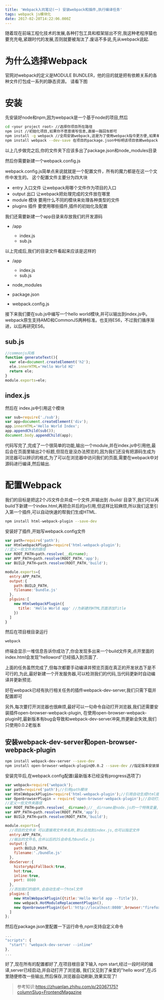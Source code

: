 ```yaml
---
title: 'Webpack入坑笔记(一) 安装webpack和插件,执行编译任务'
tags: webpack js模块化
date: 2017-02-28T14:22:06.000Z
---
```


随着现在前端工程化技术的发展,各种打包工具和框架层出不穷,我这种老程序猿也要充充电,紧跟时代的发展,否则就要被淘汰了.废话不多说,先从webpack说起.

# 为什么选择Webpack

官网对webpack的定义是MODULE BUNDLER，他的目的就是把有依赖关系的各种文件打包成一系列的静态资源。 请看下图

# 安装

先安装好node和npm,因为webpack是一个基于node的项目,然后

```bash
cd <your project root> //选择你项目所在路径
npm init //初始化项目,如果你不愿意填写信息,直接一路回车即可
npm install -g webpack //全局安装webpack,这是为了使用webpack指令更方便,如果单纯的装着项目目录下,则在打webpack指令时需要补全路径
npm install webpack --dev-save 在项目的package.json中标明该项目依赖webpack
```

以上几步做完之后,你的文件夹下应该多出了package.json和node_modules目录

然后你需要新建一个webpack.config.js

webpack.config.js简单点来说就就是一个配置文件，所有的魔力都是在这一个文件中发生的。 这个配置文件主要分为四大块

- entry 入口文件 让webpack用哪个文件作为项目的入口
- output 出口 让webpack把处理完成的文件放在哪里
- module 模块 要用什么不同的模块来处理各种类型的文件
- plugins 插件 要使用哪些插件,插件的初始化及配置

我们还需要新建一个app目录来存放我们的开发源码

- /app

  - index.js
  - sub.js

以上完成后,我们的目录文件看起来应该是这样的

- /app

  - index.js
  - sub.js

- node_modules

- package.json
- webpack.config.js

接下来我们要在sub.js中编写一个hello world模块,并可以输出到index.js中。webpack原生支持AMD和CommonJS两种标准。也支持ES6，不过我们循序渐进，以后再研究ES6。

## sub.js

```javascript
//commonjs风格
function generateText(){
  var ele=document.createElement('h2');
  ele.innerHTML='Hello World H2'
  return ele;
}
module.exports=ele;
```

## index.js

然后在 index.js中引用这个模块

```javascript
var sub=require('./sub');
var app=document.createElement('div');
app.innerHTML='Hello World Index';
app.appendChild(sub());
document.body.appendChild(app);
```

代码写完了,完成了一个很简单的功能,输出一个module,并在index.js中引用他,最后会在页面里输出2个标题,但现在是没办法预览的,因为我们还没有把源码生成为浏览器可以辨识的格式,为了可以在浏览器中访问我们的页面,需要在webpack中对源码进行编译,然后输出.

# 配置Webpack

我们的目标是把这2个JS文件合并成一个文件,并输出到 /build/ 目录下,我们可以再build下新建一个index.html,再把合并后的js引用,但这样比较麻烦,所以我们这里引入第一个插件,可以自动快速的帮我们生成HTML.

```bash
npm install html-webpack-plugin --save-dev
```

安装好了插件,开始写webpack.config文件

```javascript
var path=require('path');
var HtmlwebpackPlugin=require('html-webpack-plugin');
//定义一些文件夹的路径
var ROOT_PATH=path.resolve(__dirname);
var APP_PATH=path.resolve(ROOT_PATH,'app');
var BUILD_PATH=path.resolve(ROOT_PATH,'build');

module.exports={
  entry:APP_PATH,
  output:{
    path:BUILD_PATH,
    filename:'bundle.js'
  },
  plguins:[
    new HtmlwebpackPlugin({
      title: 'Hello World app' //为新建的HTML页面添加Title
    })
  ]
}
```

然后在项目根目录运行

```bash
webpack
```

终端会显示一堆信息告诉你成功了,你会发现多出来一个build文件夹,点开里面的index.html会发现"helloword"已经插入到页面了.

上面的任务虽然完成了,但每次都要手动编译并预览页面在真正的开发状态下是不可行的,为此,最好新建一个开发服务器,可以检测我们的代码,当代码更新时自动编译并更新预览.

好在webpack已经有执行相关任务的插件webpack-dev-server,我们只需下载并配置即可

另外,每次要打开浏览器也很麻烦,最好可以一句命令自动打开浏览器,我们还需要安装插件open-browser-webpack-plugin, 在使用open-browser-webpack-plugin时,最新版本有bug会导致和webpack-dev-server冲突,热更新会失效,我们只使用0.0.2老版本

## 安装webpack-dev-server和open-browser-webpack-plugin

```bash
npm install webpack-dev-server --save-dev
npm install open-browser-webpack-plugin@0.0.2 --save-dev //指定版本安装插件
```

安装完毕后,在webpack.config配置(最新版本已经没有progress选项了)

```javascript
var webpack=require('webpack');
var path=require('path');//引用path模块
var HtmlWebpackPlugin=require('html-webpack-plugin');//引用自动生成html插件
var OpenbrowserPlugin = require('open-browser-webpack-plugin');//自动打开浏览器插件
//定义一些文件夹路径
var ROOT_PATH=path.resolve(__dirname);//__dirname是node.js的一个特殊变量,可以在任意模块内部用来获取当前模块文件所在目录的完整绝对路径
var APP_PATH=path.resolve(ROOT_PATH,'app');
var BUILD_PATH=path.resolve(ROOT_PATH,'build');

module.exports={
  //项目的文件夹 可以直接用文件夹名称,默认会找到index.js,也可以指定文件
  entry:APP_PATH,
  //输出的文件名,合并以后的JS会命名为bundle.js
  output:{
    path:BUILD_PATH,
    filename:'./bundle.js'
  },
  devServer:{
    historyApiFallback:true,
    hot:true,
    inline:true,
    port: 8080
  },
  //添加我们的插件,会自动生成一个html文件
  plugins:[
    new HtmlWebpackPlugin({title:'Hello World app --Title'}),
    new webpack.HotModuleReplacementPlugin(),
    new OpenbrowserPlugin({url:'http://localhost:8080',browser:"firefox",ignoreErrors:true})//该插件必须使用0.0.2版本,否则会导致无法热刷新
  ]
};
```

然后在package.json里配置一下运行命令,npm支持自定义命令

```javascript
...
"scripts": {
  "start": "webpack-dev-server --inline"
},
...
```

好了,现在所有的配置都好了,在项目根目录下输入 npm start,经过一段时间的编译,server已经启动,并自动打开了浏览器, 我们又见到了亲爱的"hello word",在JS里随便修改一些输出,然后保存,浏览器自动刷新,效果实现了!

[alt]: https://pic2.zhimg.com/55fb7d622403852ff7533c6da5c620cd_b.png

> 参考知识:https://zhuanlan.zhihu.com/p/20367175?columnSlug=FrontendMagazine
